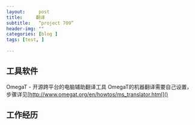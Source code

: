 ```yaml
---
layout:     post
title:     翻译
subtitle:   “project 709”
header-img: ""
categories: [blog ]
tags: [test, ]
 
---
```

## 工具软件
OmegaT - 开源跨平台的电脑辅助翻译工具
OmegaT的机器翻译需要自己设置，步骤详见[http://www.omegat.org/en/howtos/ms_translator.html]()
## 工作经历

